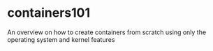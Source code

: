 # containers101
An overview on how to create containers from scratch using only the operating system and kernel features
